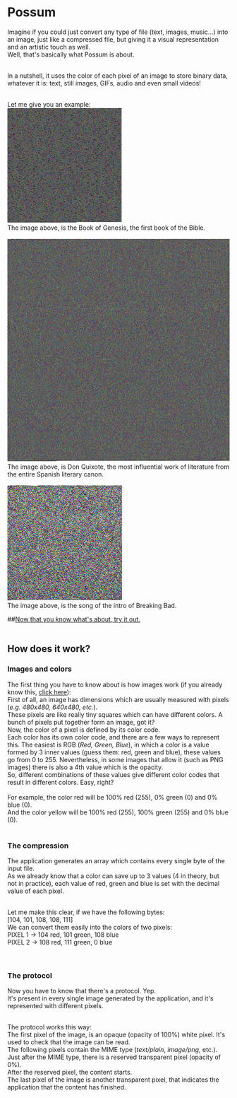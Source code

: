 # Possum

Imagine if you could just convert any type of file (text, images, music...) into an image, just like a compressed file, but giving it a visual representation and an artistic touch as well.<br>
Well, that's basically what Possum is about.
<br><br>

In a nutshell, it uses the color of each pixel of an image to store binary data, whatever it is: text, still images, GIFs, audio and even small videos!
<br><br>

Let me give you an example:<br>
![Genesis](examples/GENESIS.png)<br>
The image above, is the Book of Genesis, the first book of the Bible.
<br><br>
![Quijote](examples/QUIJOTE.png)<br>
The image above, is Don Quixote, the most influential work of literature from the entire Spanish literary canon.
<br><br>
![Breaking Bad](examples/BreakingBad.png)<br>
The image above, is the song of the intro of Breaking Bad.

##[Now that you know what's about, try it out.](https://jlxip.github.io/Possum)
<br><br>

## How does it work?
### Images and colors
The first thing you have to know about is how images work (if you already know this, [click here](#compression)):<br>
First of all, an image has dimensions which are usually measured with pixels (_e.g. 480x480, 640x480, etc._).<br>
These pixels are like really tiny squares which can have different colors. A bunch of pixels put together form an image, got it?<br>
Now, the color of a pixel is defined by its color code.<br>
Each color has its own color code, and there are a few ways to represent this. The easiest is RGB (_Red, Green, Blue_), in which a color is a value formed by 3 inner values (guess them: red, green and blue), these values go from 0 to 255. Nevertheless, in some images that allow it (such as PNG images) there is also a 4th value which is the opacity.<br>
So, different combinations of these values give different color codes that result in different colors. Easy, right?<br><br>
For example, the color red will be 100% red (255), 0% green (0) and 0% blue (0).<br>
And the color yellow will be 100% red (255), 100% green (255) and 0% blue (0).
<br><br>

### <a name='compression'></a>The compression
The application generates an array which contains every single byte of the input file.<br>
As we already know that a color can save up to 3 values (4 in theory, but not in practice), each value of red, green and blue is set with the decimal value of each pixel.<br><br>

Let me make this clear, if we have the following bytes:<br>
[104, 101, 108, 108, 111]<br>
We can convert them easily into the colors of two pixels:<br>
PIXEL 1 -> 104 red, 101 green, 108 blue<br>
PIXEL 2 -> 108 red, 111 green, 0 blue<br>
<br><br>

### <a name='protocol'></a>The protocol
Now you have to know that there's a protocol. Yep.<br>
It's present in every single image generated by the application, and it's represented with different pixels.<br><br>

The protocol works this way:<br>
The first pixel of the image, is an opaque (opacity of 100%) white pixel. It's used to check that the image can be read.<br>
The following pixels contain the MIME type (_text/plain_, _image/png_, etc.).<br>
Just after the MIME type, there is a reserved transparent pixel (opacity of 0%).<br>
After the reserved pixel, the content starts.<br>
The last pixel of the image is another transparent pixel, that indicates the application that the content has finished.<br>
<br><br>